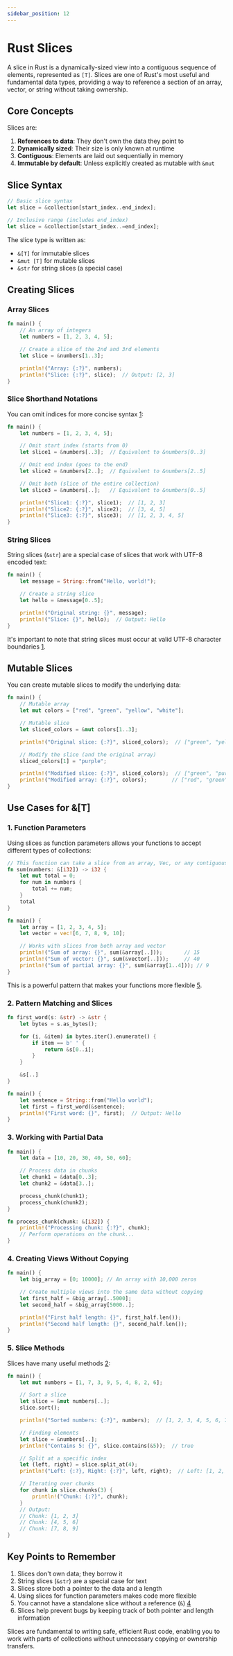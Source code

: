 ```yaml
---
sidebar_position: 12
---
```


# Rust Slices

A slice in Rust is a dynamically-sized view into a contiguous sequence of elements, represented as `[T]`. Slices are one of Rust's most useful and fundamental data types, providing a way to reference a section of an array, vector, or string without taking ownership.

## Core Concepts

Slices are:

1. **References to data**: They don't own the data they point to
2. **Dynamically sized**: Their size is only known at runtime
3. **Contiguous**: Elements are laid out sequentially in memory
4. **Immutable by default**: Unless explicitly created as mutable with `&mut`

## Slice Syntax

```rust
// Basic slice syntax
let slice = &collection[start_index..end_index];

// Inclusive range (includes end_index)
let slice = &collection[start_index..=end_index];

```

The slice type is written as:

- `&[T]` for immutable slices
- `&mut [T]` for mutable slices
- `&str` for string slices (a special case)

## Creating Slices

### Array Slices

```rust
fn main() {
    // An array of integers
    let numbers = [1, 2, 3, 4, 5];

    // Create a slice of the 2nd and 3rd elements
    let slice = &numbers[1..3];

    println!("Array: {:?}", numbers);
    println!("Slice: {:?}", slice);  // Output: [2, 3]
}

```

### Slice Shorthand Notations

You can omit indices for more concise syntax [1](https://www.programiz.com/rust/slice):

```rust
fn main() {
    let numbers = [1, 2, 3, 4, 5];

    // Omit start index (starts from 0)
    let slice1 = &numbers[..3];  // Equivalent to &numbers[0..3]

    // Omit end index (goes to the end)
    let slice2 = &numbers[2..];  // Equivalent to &numbers[2..5]

    // Omit both (slice of the entire collection)
    let slice3 = &numbers[..];   // Equivalent to &numbers[0..5]

    println!("Slice1: {:?}", slice1);  // [1, 2, 3]
    println!("Slice2: {:?}", slice2);  // [3, 4, 5]
    println!("Slice3: {:?}", slice3);  // [1, 2, 3, 4, 5]
}

```

### String Slices

String slices (`&str`) are a special case of slices that work with UTF-8 encoded text:

```rust
fn main() {
    let message = String::from("Hello, world!");

    // Create a string slice
    let hello = &message[0..5];

    println!("Original string: {}", message);
    println!("Slice: {}", hello);  // Output: Hello
}

```

It's important to note that string slices must occur at valid UTF-8 character boundaries [1](https://doc.rust-lang.org/book/ch04-03-slices.html).

## Mutable Slices

You can create mutable slices to modify the underlying data:

```rust
fn main() {
    // Mutable array
    let mut colors = ["red", "green", "yellow", "white"];

    // Mutable slice
    let sliced_colors = &mut colors[1..3];

    println!("Original slice: {:?}", sliced_colors);  // ["green", "yellow"]

    // Modify the slice (and the original array)
    sliced_colors[1] = "purple";

    println!("Modified slice: {:?}", sliced_colors);  // ["green", "purple"]
    println!("Modified array: {:?}", colors);        // ["red", "green", "purple", "white"]
}

```

## Use Cases for &[T]

### 1. Function Parameters

Using slices as function parameters allows your functions to accept different types of collections:

```rust
// This function can take a slice from an array, Vec, or any contiguous sequence
fn sum(numbers: &[i32]) -> i32 {
    let mut total = 0;
    for num in numbers {
        total += num;
    }
    total
}

fn main() {
    let array = [1, 2, 3, 4, 5];
    let vector = vec![6, 7, 8, 9, 10];

    // Works with slices from both array and vector
    println!("Sum of array: {}", sum(&array[..]));       // 15
    println!("Sum of vector: {}", sum(&vector[..]));     // 40
    println!("Sum of partial array: {}", sum(&array[1..4])); // 9
}

```

This is a powerful pattern that makes your functions more flexible [5](https://www.reddit.com/r/rust/comments/xjjdkv/using_slices_instead_of_references_to_avoid/).

### 2. Pattern Matching and Slices

```rust
fn first_word(s: &str) -> &str {
    let bytes = s.as_bytes();

    for (i, &item) in bytes.iter().enumerate() {
        if item == b' ' {
            return &s[0..i];
        }
    }

    &s[..]
}

fn main() {
    let sentence = String::from("Hello world");
    let first = first_word(&sentence);
    println!("First word: {}", first);  // Output: Hello
}

```

### 3. Working with Partial Data

```rust
fn main() {
    let data = [10, 20, 30, 40, 50, 60];

    // Process data in chunks
    let chunk1 = &data[0..3];
    let chunk2 = &data[3..];

    process_chunk(chunk1);
    process_chunk(chunk2);
}

fn process_chunk(chunk: &[i32]) {
    println!("Processing chunk: {:?}", chunk);
    // Perform operations on the chunk...
}

```

### 4. Creating Views Without Copying

```rust
fn main() {
    let big_array = [0; 10000]; // An array with 10,000 zeros

    // Create multiple views into the same data without copying
    let first_half = &big_array[..5000];
    let second_half = &big_array[5000..];

    println!("First half length: {}", first_half.len());
    println!("Second half length: {}", second_half.len());
}

```

### 5. Slice Methods

Slices have many useful methods [2](https://doc.rust-lang.org/std/primitive.slice.html):

```rust
fn main() {
    let mut numbers = [1, 7, 3, 9, 5, 4, 8, 2, 6];

    // Sort a slice
    let slice = &mut numbers[..];
    slice.sort();

    println!("Sorted numbers: {:?}", numbers);  // [1, 2, 3, 4, 5, 6, 7, 8, 9]

    // Finding elements
    let slice = &numbers[..];
    println!("Contains 5: {}", slice.contains(&5));  // true

    // Split at a specific index
    let (left, right) = slice.split_at(4);
    println!("Left: {:?}, Right: {:?}", left, right);  // Left: [1, 2, 3, 4], Right: [5, 6, 7, 8, 9]

    // Iterating over chunks
    for chunk in slice.chunks(3) {
        println!("Chunk: {:?}", chunk);
    }
    // Output:
    // Chunk: [1, 2, 3]
    // Chunk: [4, 5, 6]
    // Chunk: [7, 8, 9]
}

```

## Key Points to Remember

1. Slices don't own data; they borrow it
2. String slices (`&str`) are a special case for text
3. Slices store both a pointer to the data and a length
4. Using slices for function parameters makes code more flexible
5. You cannot have a standalone slice without a reference (`&`) [4](https://stackoverflow.com/questions/76593802/can-rust-slice-type-t-be-used-without-reference-or-pointer)
6. Slices help prevent bugs by keeping track of both pointer and length information

Slices are fundamental to writing safe, efficient Rust code, enabling you to work with parts of collections without unnecessary copying or ownership transfers.